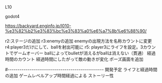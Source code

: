 L10

godot4

https://backyard.enginfo.jp/l010-%e3%82%b2%e3%83%bc%e3%83%a0%e6%a7%8b%e6%88%90/

r2:ステージの追加
r3:enemyの追加
	enemyの出現方法を名称カウントに変更
r4:player3だけにして、ballを射出可能に
r5:
player3にライフを設定。3カウントでゲームオーバー
ballによってbulletが消えるがballは消えない（貫通）
経過時間のカウント
経過時間にしたがって敵の動きが変化
ポーズ画面を追加

#-------------------------------------------------
開発予定
ライフと経過時間の追加
ゲームレベルアップ時間経過による
ストーリー性

